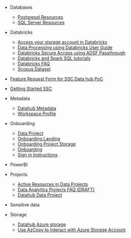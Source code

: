 - Databases

  - [Postgresql Resources](/UserGuide/Databases/Postgresql-Resources.md)
  - [SQL Server Resources](/UserGuide/Databases/SQL-Server-Resources.md)

- Databricks

  - [Access your storage account in Databricks](/UserGuide/Databricks/Access-your-storage-account-in-Databricks.md)
  - [Data Processing using Databricks User Guide](/UserGuide/Databricks/Data-Processing-using-Databricks---User-Guide.md)
  - [Databricks Secure Access using ADSF Passthrough](/UserGuide/Databricks/Databricks---Secure-Access-using-ADSF-Passthrough.md)
  - [Databricks and Spark SQL tutorials](/UserGuide/Databricks/Databricks-and-Spark-SQL-tutorials.md)
  - [Databricks FAQ](/UserGuide/Databricks/Databricks-FAQ.md)
  - [Scopus Dataset](/UserGuide/Databricks/Scopus-Dataset.md)

- [Feature Request Form for SSC Data hub PoC](/UserGuide/Feature-Request-Form-for-SSC-DataHub-PoC.md)
- [Getting Started SSC](/UserGuide/Getting-Started-SSC.md)
- Metadata

  - [Datahub Metadata](/UserGuide/Metadata/Datahub-Metadata.md)
  - [Workspace Profile](/UserGuide/Metadata/Workspace_Profile.md)

- Onboarding

  - [Data Project](/UserGuide/Onboarding/Data-Project.md)
  - [Onboarding Landing](/UserGuide/Onboarding/Onboarding---Landing.md)
  - [Onboarding Project Storage](/UserGuide/Onboarding/Onboarding---Project-Storage.md)
  - [Onboarding](/UserGuide/Onboarding/Onboarding.md)
  - [Sign in Instructions](/UserGuide/Onboarding/Sign-in-Instructions.md)

- PowerBI
- Projects

  - [Active Resources in Data Projects](/UserGuide/Projects/Active-Resources-in-Data-Projects.md)
  - [Data Analytics Projects FAQ (DRAFT)](/UserGuide/Projects/Data-Analytics-Projects---FAQ-(DRAFT).md)
  - [Datahub Data Project](/UserGuide/Projects/Datahub-Data-Project.md)

- Sensitive data
- Storage

  - [Datahub Azure storage](/Storage/Datahub-AzureStorage.md)
  - [Use AzCopy to Interact with Azure Storage Account](/Storage/Use-AzCopy-to-Interact-with-Azure-Storage-Account.md)



